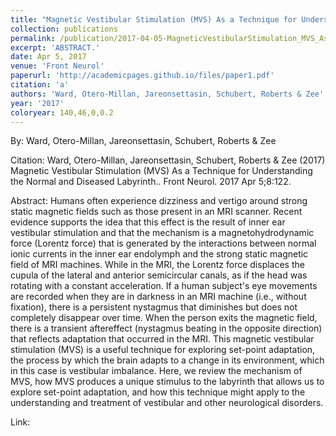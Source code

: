 ```yaml
---
title: "Magnetic Vestibular Stimulation (MVS) As a Technique for Understanding the Normal and Diseased Labyrinth."
collection: publications
permalink: /publication/2017-04-05-MagneticVestibularStimulation_MVS_AsATechniqueForUnderstandingT
excerpt: 'ABSTRACT.'
date: Apr 5, 2017
venue: 'Front Neurol'
paperurl: 'http://academicpages.github.io/files/paper1.pdf'
citation: 'a'
authors: 'Ward, Otero-Millan, Jareonsettasin, Schubert, Roberts & Zee'
year: '2017'
coloryear: 140,46,0,0.2
---
```


By: Ward, Otero-Millan, Jareonsettasin, Schubert, Roberts & Zee

Citation: Ward, Otero-Millan, Jareonsettasin, Schubert, Roberts & Zee (2017) Magnetic Vestibular Stimulation (MVS) As a Technique for Understanding the Normal and Diseased Labyrinth.. Front Neurol. 2017 Apr 5;8:122. 

Abstract: Humans often experience dizziness and vertigo around strong static magnetic fields such as those present in an MRI scanner. Recent evidence supports the idea that this effect is the result of inner ear vestibular stimulation and that the mechanism is a magnetohydrodynamic force (Lorentz force) that is generated by the interactions between normal ionic currents in the inner ear endolymph and the strong static magnetic field of MRI machines. While in the MRI, the Lorentz force displaces the cupula of the lateral and anterior semicircular canals, as if the head was rotating with a constant acceleration. If a human subject's eye movements are recorded when they are in darkness in an MRI machine (i.e., without fixation), there is a persistent nystagmus that diminishes but does not completely disappear over time. When the person exits the magnetic field, there is a transient aftereffect (nystagmus beating in the opposite direction) that reflects adaptation that occurred in the MRI. This magnetic vestibular stimulation (MVS) is a useful technique for exploring set-point adaptation, the process by which the brain adapts to a change in its environment, which in this case is vestibular imbalance. Here, we review the mechanism of MVS, how MVS produces a unique stimulus to the labyrinth that allows us to explore set-point adaptation, and how this technique might apply to the understanding and treatment of vestibular and other neurological disorders.

Link: 

